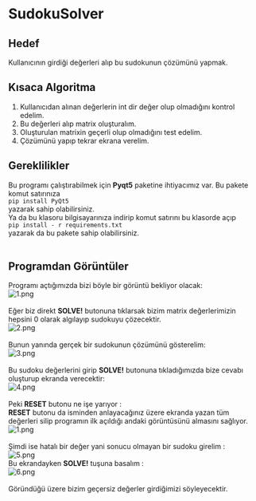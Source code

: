 # SudokuSolver

## Hedef

Kullanıcının girdiği değerleri alıp bu sudokunun çözümünü yapmak.

## Kısaca Algoritma

1. Kullanıcıdan alınan değerlerin int dir değer olup olmadığını kontrol edelim.
2. Bu değerleri alıp matrix oluşturalım. 
3. Oluşturulan matrixin geçerli olup olmadığını test edelim.
4. Çözümünü yapıp tekrar ekrana verelim.

## Gereklilikler
Bu programı çalıştırabilmek için **Pyqt5** paketine ihtiyacımız var. Bu pakete komut satırınıza
<br/>
``pip install PyQt5``
<br/>
yazarak sahip olabilirsiniz.
<br/>
Ya da bu klasoru bilgisayarınıza indirip komut satırını bu klasorde açıp
<br/>
``pip install - r requirements.txt``
<br/>
yazarak da bu pakete sahip olabilirsiniz.
<br/>
<br/>

## Programdan Görüntüler
Programı açtığımızda bizi böyle bir görüntü bekliyor olacak: 
<br/>
![1.png](https://github.com/deveneskaracabay/SudokuSolver/blob/master/Images/1.png)
<br/><br/>
Eğer biz direkt **SOLVE!** butonuna tıklarsak bizim matrix değerlerimizin hepsini 0 olarak algılayıp sudokuyu çözecektir.
<br/>
![2.png](https://github.com/deveneskaracabay/SudokuSolver/blob/master/Images/2.png)
<br/><br/>
Bunun yanında gerçek bir sudokunun çözümünü gösterelim:
<br/>
![3.png](https://github.com/deveneskaracabay/SudokuSolver/blob/master/Images/3.png)
<br/><br/>
Bu sudoku değerlerini girip **SOLVE!** butonuna tıkladığımızda bize cevabı oluşturup ekranda verecektir:
<br/>
![4.png](https://github.com/deveneskaracabay/SudokuSolver/blob/master/Images/4.png)
<br/><br/>
Peki **RESET** butonu ne işe yarıyor :<br/> 
**RESET** butonu da isminden anlayacağınız üzere ekranda yazan tüm değerleri silip programın ilk açıldığı andaki görüntüsünü almasını sağlıyor.
<br/>
![1.png](https://github.com/deveneskaracabay/SudokuSolver/blob/master/Images/1.png)
<br/><br/>
Şimdi ise hatalı bir değer yani sonucu olmayan bir sudoku girelim : 
<br/>
![5.png](https://github.com/deveneskaracabay/SudokuSolver/blob/master/Images/5.png)
<br/> 
Bu ekrandayken **SOLVE!** tuşuna basalım : 
<br/>
![6.png](https://github.com/deveneskaracabay/SudokuSolver/blob/master/Images/6.png)
<br/><br/> 
Göründüğü üzere bizim geçersiz değerler girdiğimizi söyleyecektir.
